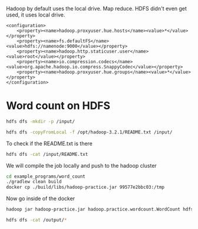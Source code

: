 Hadoop by default uses the local drive. Map reduce. HDFS didn't even get used, it uses local drive. 

```
<configuration>
    <property><name>hadoop.proxyuser.hue.hosts</name><value>*</value></property>
    <property><name>fs.defaultFS</name><value>hdfs://namenode:9000</value></property>
    <property><name>hadoop.http.staticuser.user</name><value>root</value></property>
    <property><name>io.compression.codecs</name><value>org.apache.hadoop.io.compress.SnappyCodec</value></property>
    <property><name>hadoop.proxyuser.hue.groups</name><value>*</value></property>
</configuration>
```



# Word count on HDFS

``` bash
hdfs dfs -mkdir -p /input/
```

``` bash
hdfs dfs -copyFromLocal -f /opt/hadoop-3.2.1/README.txt /input/
```

To check if the README.txt is there

``` bash
hdfs dfs -cat /input/README.txt
```

We will compile the job locally and push to the hadoop cluster

```bash
cd example_programs/word_count
./gradlew clean build
docker cp ./build/libs/hadoop-practice.jar 99577e2bbc03:/tmp
```


Now go inside of the docker
``` bash
hadoop jar hadoop-practice.jar hadoop.practice.wordcount.WordCount hdfs:/input/README.txt hdfs:/output

hdfs dfs -cat /output/*
```